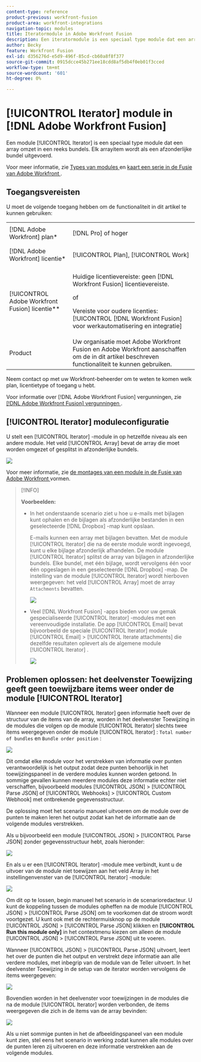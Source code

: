 ```yaml
---
content-type: reference
product-previous: workfront-fusion
product-area: workfront-integrations
navigation-topic: modules
title: Iteratormodule in Adobe Workfront Fusion
description: Een iteratormodule is een speciaal type module dat een array omzet in een reeks bundels. Elk arrayitem wordt als een afzonderlijke bundel uitgevoerd.
author: Becky
feature: Workfront Fusion
exl-id: d356276d-e5d9-496f-85cd-cb60a8f8f377
source-git-commit: 0915dcce45b271ee18cdd8af5db4f0eb01f3cced
workflow-type: tm+mt
source-wordcount: '601'
ht-degree: 0%

---
```


# [!UICONTROL Iterator] module in [!DNL Adobe Workfront Fusion]

Een module [!UICONTROL Iterator] is een speciaal type module dat een array omzet in een reeks bundels. Elk arrayitem wordt als een afzonderlijke bundel uitgevoerd.

Voor meer informatie, zie [ Types van modules ](../../workfront-fusion/modules/module-types.md) en [ kaart een serie in de Fusie van Adobe Workfront ](../../workfront-fusion/mapping/map-an-array.md).

## Toegangsvereisten

U moet de volgende toegang hebben om de functionaliteit in dit artikel te kunnen gebruiken:

<table style="table-layout:auto">
 <col> 
 <col> 
 <tbody> 
  <tr> 
    <td role="rowheader">[!DNL Adobe Workfront] plan*</td> 
   <td> <p>[!DNL Pro] of hoger</p> </td> 
  </tr> 
  <tr data-mc-conditions=""> 
   <td role="rowheader">[!DNL Adobe Workfront] licentie*</td> 
   <td> <p>[!UICONTROL Plan], [!UICONTROL Work]</p> </td> 
  </tr> 
  <tr> 
   <td role="rowheader">[!UICONTROL Adobe Workfront Fusion] licentie**</td> 
   <td>
   <p>Huidige licentievereiste: geen [!DNL Workfront Fusion] licentievereiste.</p>
   <p>of</p>
   <p>Vereiste voor oudere licenties: [!UICONTROL [!DNL Workfront Fusion] voor werkautomatisering en integratie] </p>
   </td> 
  </tr> 
  <tr> 
   <td role="rowheader">Product</td> 
   <td>Uw organisatie moet Adobe Workfront Fusion en Adobe Workfront aanschaffen om de in dit artikel beschreven functionaliteit te kunnen gebruiken.</td> 
  </tr> 
 </tbody> 
</table>

Neem contact op met uw Workfront-beheerder om te weten te komen welk plan, licentietype of toegang u hebt.

Voor informatie over [!DNL Adobe Workfront Fusion] vergunningen, zie [[!DNL Adobe Workfront Fusion]  vergunningen ](../../workfront-fusion/get-started/license-automation-vs-integration.md).

## [!UICONTROL Iterator] moduleconfiguratie

U stelt een [!UICONTROL Iterator] -module in op hetzelfde niveau als een andere module. Het veld [!UICONTROL Array] bevat de array die moet worden omgezet of gesplitst in afzonderlijke bundels.

![](assets/set-up-iterator-350x190.jpg)

Voor meer informatie, zie [ de montages van een module in de Fusie van Adobe Workfront ](../../workfront-fusion/modules/configure-a-modules-settings.md) vormen.

>[!INFO]
>
>**Voorbeelden:**
>
>* In het onderstaande scenario ziet u hoe u e-mails met bijlagen kunt ophalen en de bijlagen als afzonderlijke bestanden in een geselecteerde [!DNL Dropbox] -map kunt opslaan.
>
>   E-mails kunnen een array met bijlagen bevatten. Met de module [!UICONTROL Iterator] die na de eerste module wordt ingevoegd, kunt u elke bijlage afzonderlijk afhandelen. De module [!UICONTROL Iterator] splitst de array van bijlagen in afzonderlijke bundels. Elke bundel, met één bijlage, wordt vervolgens één voor één opgeslagen in een geselecteerde [!DNL Dropbox] -map. De instelling van de module [!UICONTROL Iterator] wordt hierboven weergegeven: het veld [!UICONTROL Array] moet de array `Attachments` bevatten.
>
>   ![](assets/attachments-array-350x154.jpg)
>
>* Veel [!DNL Workfront Fusion] -apps bieden voor uw gemak gespecialiseerde [!UICONTROL Iterator] -modules met een vereenvoudigde installatie. De app [!UICONTROL Email] bevat bijvoorbeeld de speciale [!UICONTROL Iterator] module [!UICONTROL Email] > [!UICONTROL Iterate attachments] die dezelfde resultaten oplevert als de algemene module [!UICONTROL Iterator] .
>
>   ![](assets/specialized-iterators-350x135.jpg)


## Problemen oplossen: het deelvenster Toewijzing geeft geen toewijzbare items weer onder de module [!UICONTROL Iterator]

Wanneer een module [!UICONTROL Iterator] geen informatie heeft over de structuur van de items van de array, worden in het deelvenster Toewijzing in de modules die volgen op de module [!UICONTROL Iterator] slechts twee items weergegeven onder de module [!UICONTROL Iterator] : `Total number of bundles` en `Bundle order position` :

![](assets/mapping-panel-doesnt-display-350x147.png)

Dit omdat elke module voor het verstrekken van informatie over punten verantwoordelijk is het output zodat deze punten behoorlijk in het toewijzingspaneel in de verdere modules kunnen worden getoond. In sommige gevallen kunnen meerdere modules deze informatie echter niet verschaffen, bijvoorbeeld modules [!UICONTROL JSON] > [!UICONTROL Parse JSON] of [!UICONTROL Webhooks] > [!UICONTROL Custom Webhook] met ontbrekende gegevensstructuur.

De oplossing moet het scenario manueel uitvoeren om de module over de punten te maken leren het output zodat kan het de informatie aan de volgende modules verstrekken.

Als u bijvoorbeeld een module [!UICONTROL JSON] > [!UICONTROL Parse JSON] zonder gegevensstructuur hebt, zoals hieronder:

![](assets/json-parse-json-350x285.png)

En als u er een [!UICONTROL Iterator] -module mee verbindt, kunt u de uitvoer van de module niet toewijzen aan het veld Array in het instellingenvenster van de [!UICONTROL Iterator] -module:

![](assets/connect-iterator-module-350x146.png)

Om dit op te lossen, begin manueel het scenario in de scenarioredacteur. U kunt de koppeling tussen de modules opheffen na de module [!UICONTROL JSON] > [!UICONTROL Parse JSON] om te voorkomen dat de stroom wordt voortgezet. U kunt ook met de rechtermuisknop op de module [!UICONTROL JSON] > [!UICONTROL Parse JSON] klikken en **[!UICONTROL Run this module only]** in het contextmenu kiezen om alleen de module [!UICONTROL JSON] > [!UICONTROL Parse JSON] uit te voeren.

Wanneer [!UICONTROL JSON] > [!UICONTROL Parse JSON] uitvoert, leert het over de punten die het output en verstrekt deze informatie aan alle verdere modules, met inbegrip van de module van de Teller uitvoert. In het deelvenster Toewijzing in de setup van de iterator worden vervolgens de items weergegeven:

![](assets/mapping-panel-displays-items-350x131.png)

Bovendien worden in het deelvenster voor toewijzingen in de modules die na de module [!UICONTROL Iterator] worden verbonden, de items weergegeven die zich in de items van de array bevinden:

![](assets/items-contained-in-array-350x156.png)

Als u niet sommige punten in het de afbeeldingspaneel van een module kunt zien, stel eens het scenario in werking zodat kunnen alle modules over de punten leren zij uitvoeren en deze informatie verstrekken aan de volgende modules.

